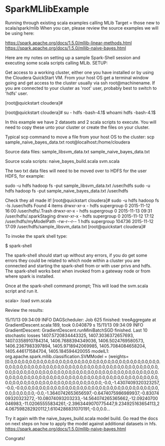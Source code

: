 # SparkMLlibExample
Running through existing scala examples calling MLib
Target = those new to scala/spark/mlib 
When you can, please review the source examples we will be using here:

https://spark.apache.org/docs/1.5.0/mllib-linear-methods.html
https://spark.apache.org/docs/1.5.0/mllib-naive-bayes.html


Here are my notes on setting up a sample Spark-Shell session and executing some scala scripts calling MLib.
SETUP:

Get access to a working cluster, either one you have installed or by using the Cloudera QuickStart VM.
From your host OS get a terminal window going and get access to the cluster usually via ssh root@machinename.
If you are connected to your cluster as 'root' user, probably best to switch to 'hdfs' user.

[root@quickstart cloudera]#

[root@quickstart cloudera]# su - hdfs
-bash-4.1$ whoami
hdfs
-bash-4.1$

In this example we have 2 datasets and 2 scala scripts to execute.
You will need to copy these unto your cluster or create the files on your cluster.

Typical scp command to move a file from your host OS to the cluster:
scp sample_naive_bayes_data.txt root@localhost:/home/cloudera

Source data files:
sample_libsvm_data.txt
sample_naive_bayes_data.txt

Source scala scripts:
naive_bayes_build.scala
svm.scala

The two txt data files will need to be moved over to HDFS for the user HDFS, for example:

sudo -u hdfs hadoop fs -put sample_libsvm_data.txt  /user/hdfs
sudo -u hdfs hadoop fs -put sample_naive_bayes_data.txt  /user/hdfs

Check they all made it!
[root@quickstart cloudera]# sudo -u hdfs hadoop fs -ls /user/hdfs
Found 4 items
drwxr-xr-x   - hdfs supergroup          0 2015-11-12 16:00 /user/hdfs/.Trash
drwxr-xr-x   - hdfs supergroup          0 2015-11-13 09:31 /user/hdfs/.sparkStaging
drwxr-xr-x   - hdfs supergroup          0 2015-11-12 17:12 /user/hdfs/myModelPath
-rw-r--r--   1 hdfs supergroup     104736 2015-11-12 17:09 /user/hdfs/sample_libsvm_data.txt
[root@quickstart cloudera]#

To invoke the spark shell type:

$ spark-shell

The spark-shell should start up without any errors, if you do get some errors they could be related to which node within a cluster you are connected and starting the spark-shell from or with user privs and hdfs. The spark-shell works best when invoked from a gateway node or from where spark is installed.

Once at the spark-shell command prompt;  This will load the svm.scala script and run it. 

scala> :load svm.scala

Review the results:

15/11/13 09:34:09 INFO DAGScheduler: Job 625 finished: treeAggregate at GradientDescent.scala:189, took 0.040879 s
15/11/13 09:34:09 INFO GradientDescent: GradientDescent.runMiniBatchSGD finished. Last 10 stochastic losses 1407.5720834443325, 1407.3036372657693, 1407.0358910784314, 1406.7688394349036, 1406.5024769580573, 1406.2367983397894, 1405.9718942069985, 1405.7084084658204, 1405.446171584704, 1405.184594420055
modelL1: org.apache.spark.mllib.classification.SVMModel = (weights=[0.0,0.0,0.0,0.0,0.0,0.0,0.0,0.0,0.0,0.0,0.0,0.0,0.0,0.0,0.0,0.0,0.0,0.0,0.0,0.0,0.0,0.0,0.0,0.0,0.0,0.0,0.0,0.0,0.0,0.0,0.0,0.0,0.0,0.0,0.0,0.0,0.0,0.0,0.0,0.0,0.0,0.0,0.0,0.0,0.0,0.0,0.0,0.0,0.0,0.0,0.0,0.0,0.0,0.0,0.0,0.0,0.0,0.0,0.0,0.0,0.0,0.0,0.0,0.0,0.0,0.0,0.0,0.0,0.0,0.0,0.0,0.0,0.0,0.0,0.0,0.0,0.0,0.0,0.0,0.0,0.0,0.0,0.0,0.0,0.0,0.0,0.0,0.0,0.0,0.0,0.0,0.0,0.0,0.0,0.0,-0.0,-1.4307409320323257,-0.0,-0.0,0.0,0.0,0.0,0.0,0.0,0.0,0.0,0.0,0.0,0.0,0.0,0.0,0.0,0.0,0.0,0.0,0.0,0.0,0.0,0.0,0.0,0.0,-0.0,-1.3640742653656597,-0.6474075986989937,-0.8307409320323272,-10.08074093203233,-14.564074265365662,-12.09240700046983,-11.02065555834261,-2.3963449070775447,9.234925163654113,24.067598282920112,1.6104286831070191,-0.0,0.0...


Try it again with the naive_bayes_build.scala model build.
Go read the docs on next steps on how to apply the model against additional datasets in hfs.
https://spark.apache.org/docs/1.5.0/mllib-naive-bayes.html

Congrats!
